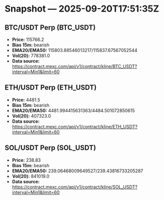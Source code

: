 # Snapshot — 2025-09-20T17:51:35Z

## BTC/USDT Perp (BTC_USDT)
- **Price:** 115766.2
- **Bias 15m:** bearish
- **EMA20/EMA50:** 115803.88546013217/115837.67567052544
- **Vol(20):** 778381.0
- **Data source:** https://contract.mexc.com/api/v1/contract/kline/BTC_USDT?interval=Min1&limit=60

## ETH/USDT Perp (ETH_USDT)
- **Price:** 4481.5
- **Bias 15m:** bearish
- **EMA20/EMA50:** 4481.994415631363/4484.501072850615
- **Vol(20):** 407323.0
- **Data source:** https://contract.mexc.com/api/v1/contract/kline/ETH_USDT?interval=Min1&limit=60

## SOL/USDT Perp (SOL_USDT)
- **Price:** 238.83
- **Bias 15m:** bearish
- **EMA20/EMA50:** 239.06468009649527/239.43816733205287
- **Vol(20):** 841019.0
- **Data source:** https://contract.mexc.com/api/v1/contract/kline/SOL_USDT?interval=Min1&limit=60
